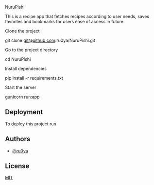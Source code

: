 NuruPishi

This is a recipe app that fetches recipes according to user needs, saves favorites and bookmarks for users ease of access in future.




Clone the project

git clone git@github.com:ru0ya/NuruPishi.git

Go to the project directory

cd NuruPishi

Install dependencies

pip install -r requirements.txt

Start the server

gunicorn run:app

## Deployment

To deploy this project run


## Authors

- [@ru0ya](https://github.com/ru0ya)
## License

[MIT](https://choosealicense.com/licenses/mit/)


